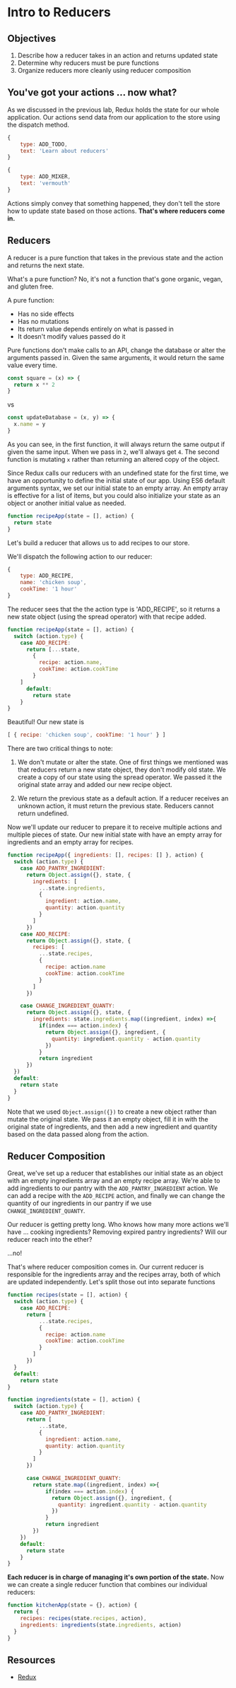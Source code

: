 # Intro to Reducers

## Objectives
1. Describe how a reducer takes in an action and returns updated state
2. Determine why reducers must be pure functions
3. Organize reducers more cleanly using reducer composition

## You've got your actions ... now what?

As we discussed in the previous lab, Redux holds the state for our whole application. Our actions send data from our application to the store using the dispatch method.

```javascript
{
    type: ADD_TODO,
    text: 'Learn about reducers'
}

{
    type: ADD_MIXER,
    text: 'vermouth'
}
```

Actions simply convey that something happened, they don't tell the store how to update state based on those actions. **That's where reducers come in.**

## Reducers

A reducer is a pure function that takes in the previous state and the action and returns the next state.

What's a pure function? No, it's not a function that's gone organic, vegan, and gluten free.

A pure function:
- Has no side effects
- Has no mutations
- Its return value depends entirely on what is passed in
- It doesn't modify values passed do it

Pure functions don't make calls to an API, change the database or alter the arguments passed in. Given the same arguments, it would return the same value every time.

```javascript
const square = (x) => {
  return x ** 2
}
```
vs
```javascript
const updateDatabase = (x, y) => {
  x.name = y
}
```

As you can see, in the first function, it will always return the same output if given the same input. When we pass in ```2```, we'll always get ```4```. The second function is mutating ```x``` rather than returning an altered copy of the object.

Since Redux calls our reducers with an undefined state for the first time, we have an opportunity to define the initial state of our app. Using ES6 default arguments syntax, we set our initial state to an empty array. An empty array is effective for a list of items, but you could also initialize your state as an object or another initial value as needed.

```javascript
function recipeApp(state = [], action) {
  return state
}
```

Let's build a reducer that allows us to add recipes to our store.

We'll dispatch the following action to our reducer:

```javascript
{
    type: ADD_RECIPE,
    name: 'chicken soup',
    cookTime: '1 hour'
}
```

The reducer sees that the the action type is 'ADD_RECIPE', so it returns a new state object (using the spread operator) with that recipe added.

```javascript
function recipeApp(state = [], action) {
  switch (action.type) {
    case ADD_RECIPE:
      return [...state,
        {
          recipe: action.name,
          cookTime: action.cookTime
        }
    ]
      default:
        return state
    }
}
```

Beautiful! Our new state is
```javascript
[ { recipe: 'chicken soup', cookTime: '1 hour' } ]
```

There are two critical things to note:

1. We don't mutate or alter the state. One of first things we mentioned was that reducers return a new state object, they don't modify old state. We create a copy of our state using the spread operator. We passed it the original state array and added our new recipe object.

2. We return the previous state as a default action. If a reducer receives an unknown action, it must return the previous state. Reducers cannot return undefined.


Now we'll update our reducer to prepare it to receive multiple actions and multiple pieces of state. Our new initial state with have an empty array for ingredients and an empty array for recipes.

```javascript
function recipeApp({ ingredients: [], recipes: [] }, action) {
  switch (action.type) {
    case ADD_PANTRY_INGREDIENT:
      return Object.assign({}, state, {
        ingredients: [
          ...state.ingredients,
          {
            ingredient: action.name,
            quantity: action.quantity
          }
        ]
      })
    case ADD_RECIPE:
      return Object.assign({}, state, {
        recipes: [
          ...state.recipes,
          {
            recipe: action.name
            cookTime: action.cookTime
          }
        ]
      })

    case CHANGE_INGREDIENT_QUANTY:
      return Object.assign({}, state, {
        ingredients: state.ingredients.map((ingredient, index) =>{
          if(index === action.index) {
            return Object.assign({}, ingredient, {
              quantity: ingredient.quantity - action.quantity
            })
          }
          return ingredient
      })
  })
  default:
    return state
  }
}
```

Note that we used `Object.assign({})` to create a new object rather than mutate the original state. We pass it an empty object, fill it in with the original state of ingredients, and then add a new ingredient and quantity based on the data passed along from the action.

## Reducer Composition
Great, we've set up a reducer that establishes our initial state as an object with an empty ingredients array and an empty recipe array. We're able to add ingredients to our pantry with the `ADD_PANTRY_INGREDIENT` action. We can add a recipe with the `ADD_RECIPE` action, and finally we can change the quantity of our ingredients in our pantry if we use `CHANGE_INGREDIENT_QUANTY`.

Our reducer is getting pretty long. Who knows how many more actions we'll have ... cooking ingredients? Removing expired pantry ingredients? Will our reducer reach into the ether?

...no!

That's where reducer composition comes in. Our current reducer is responsible for the ingredients array and the recipes array, both of which are updated independently. Let's split those out into separate functions

```javascript
function recipes(state = [], action) {
  switch (action.type) {
    case ADD_RECIPE:
      return [
          ...state.recipes,
          {
            recipe: action.name
            cookTime: action.cookTime
          }
        ]
      })
  }
  default:
    return state
}

function ingredients(state = [], action) {
  switch (action.type) {
    case ADD_PANTRY_INGREDIENT:
      return [
          ...state,
          {
            ingredient: action.name,
            quantity: action.quantity
          }
        ]
      })

      case CHANGE_INGREDIENT_QUANTY:
        return state.map((ingredient, index) =>{
            if(index === action.index) {
              return Object.assign({}, ingredient, {
                quantity: ingredient.quantity - action.quantity
              })
            }
            return ingredient
        })
    })
    default:
      return state
    }
}
```

**Each reducer is in charge of managing it's own portion of the state.** Now we can create a single reducer function that combines our individual reducers:

```javascript
function kitchenApp(state = {}, action) {
  return {
    recipes: recipes(state.recipes, action),
    ingredients: ingredients(state.ingredients, action)
  }
}
```




## Resources

- [Redux](http://redux.js.org/docs/basics/Reducers.html)
